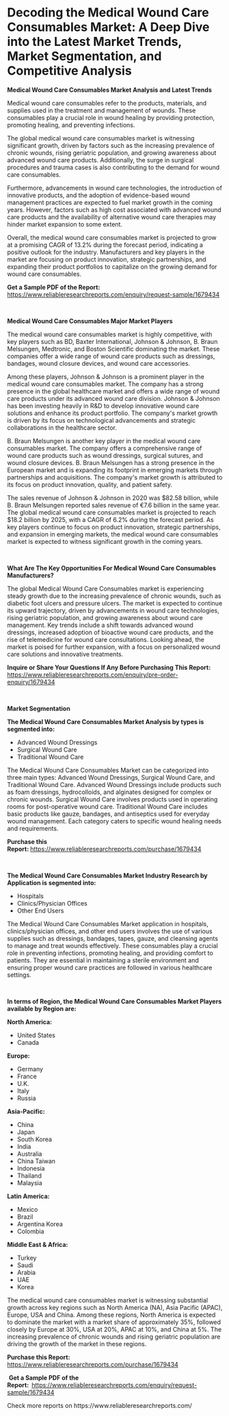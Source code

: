 <p><h1>Decoding the Medical Wound Care Consumables Market: A Deep Dive into the Latest Market Trends, Market Segmentation, and Competitive Analysis</h1></p><p><strong>Medical Wound Care Consumables Market Analysis and Latest Trends</strong></p>
<p><p>Medical wound care consumables refer to the products, materials, and supplies used in the treatment and management of wounds. These consumables play a crucial role in wound healing by providing protection, promoting healing, and preventing infections.</p><p>The global medical wound care consumables market is witnessing significant growth, driven by factors such as the increasing prevalence of chronic wounds, rising geriatric population, and growing awareness about advanced wound care products. Additionally, the surge in surgical procedures and trauma cases is also contributing to the demand for wound care consumables.</p><p>Furthermore, advancements in wound care technologies, the introduction of innovative products, and the adoption of evidence-based wound management practices are expected to fuel market growth in the coming years. However, factors such as high cost associated with advanced wound care products and the availability of alternative wound care therapies may hinder market expansion to some extent.</p><p>Overall, the medical wound care consumables market is projected to grow at a promising CAGR of 13.2% during the forecast period, indicating a positive outlook for the industry. Manufacturers and key players in the market are focusing on product innovation, strategic partnerships, and expanding their product portfolios to capitalize on the growing demand for wound care consumables.</p></p>
<p><strong>Get a Sample PDF of the Report:&nbsp;</strong> <a href="https://www.reliableresearchreports.com/enquiry/request-sample/1679434">https://www.reliableresearchreports.com/enquiry/request-sample/1679434</a></p>
<p>&nbsp;</p>
<p><strong>Medical Wound Care Consumables Major Market Players</strong></p>
<p><p>The medical wound care consumables market is highly competitive, with key players such as BD, Baxter International, Johnson & Johnson, B. Braun Melsungen, Medtronic, and Boston Scientific dominating the market. These companies offer a wide range of wound care products such as dressings, bandages, wound closure devices, and wound care accessories.</p><p>Among these players, Johnson & Johnson is a prominent player in the medical wound care consumables market. The company has a strong presence in the global healthcare market and offers a wide range of wound care products under its advanced wound care division. Johnson & Johnson has been investing heavily in R&D to develop innovative wound care solutions and enhance its product portfolio. The company's market growth is driven by its focus on technological advancements and strategic collaborations in the healthcare sector.</p><p>B. Braun Melsungen is another key player in the medical wound care consumables market. The company offers a comprehensive range of wound care products such as wound dressings, surgical sutures, and wound closure devices. B. Braun Melsungen has a strong presence in the European market and is expanding its footprint in emerging markets through partnerships and acquisitions. The company's market growth is attributed to its focus on product innovation, quality, and patient safety.</p><p>The sales revenue of Johnson & Johnson in 2020 was $82.58 billion, while B. Braun Melsungen reported sales revenue of €7.6 billion in the same year. The global medical wound care consumables market is projected to reach $18.2 billion by 2025, with a CAGR of 6.2% during the forecast period. As key players continue to focus on product innovation, strategic partnerships, and expansion in emerging markets, the medical wound care consumables market is expected to witness significant growth in the coming years.</p></p>
<p>&nbsp;</p>
<p><strong>What Are The Key Opportunities For Medical Wound Care Consumables Manufacturers?</strong></p>
<p><p>The global Medical Wound Care Consumables market is experiencing steady growth due to the increasing prevalence of chronic wounds, such as diabetic foot ulcers and pressure ulcers. The market is expected to continue its upward trajectory, driven by advancements in wound care technologies, rising geriatric population, and growing awareness about wound care management. Key trends include a shift towards advanced wound dressings, increased adoption of bioactive wound care products, and the rise of telemedicine for wound care consultations. Looking ahead, the market is poised for further expansion, with a focus on personalized wound care solutions and innovative treatments.</p></p>
<p><strong>Inquire or Share Your Questions If Any Before Purchasing This Report:</strong> <a href="https://www.reliableresearchreports.com/enquiry/pre-order-enquiry/1679434">https://www.reliableresearchreports.com/enquiry/pre-order-enquiry/1679434</a></p>
<p>&nbsp;</p>
<p><strong>Market Segmentation</strong></p>
<p><strong>The Medical Wound Care Consumables Market Analysis by types is segmented into:</strong></p>
<p><ul><li>Advanced Wound Dressings</li><li>Surgical Wound Care</li><li>Traditional Wound Care</li></ul></p>
<p><p>The Medical Wound Care Consumables Market can be categorized into three main types: Advanced Wound Dressings, Surgical Wound Care, and Traditional Wound Care. Advanced Wound Dressings include products such as foam dressings, hydrocolloids, and alginates designed for complex or chronic wounds. Surgical Wound Care involves products used in operating rooms for post-operative wound care. Traditional Wound Care includes basic products like gauze, bandages, and antiseptics used for everyday wound management. Each category caters to specific wound healing needs and requirements.</p></p>
<p><strong>Purchase this Report:&nbsp;</strong><a href="https://www.reliableresearchreports.com/purchase/1679434">https://www.reliableresearchreports.com/purchase/1679434</a></p>
<p>&nbsp;</p>
<p><strong>The Medical Wound Care Consumables Market Industry Research by Application is segmented into:</strong></p>
<p><ul><li>Hospitals</li><li>Clinics/Physician Offices</li><li>Other End Users</li></ul></p>
<p><p>The Medical Wound Care Consumables Market application in hospitals, clinics/physician offices, and other end users involves the use of various supplies such as dressings, bandages, tapes, gauze, and cleansing agents to manage and treat wounds effectively. These consumables play a crucial role in preventing infections, promoting healing, and providing comfort to patients. They are essential in maintaining a sterile environment and ensuring proper wound care practices are followed in various healthcare settings.</p></p>
<p>&nbsp;</p>
<p><strong>In terms of Region, the Medical Wound Care Consumables Market Players available by Region are:</strong></p>
<p>
    <p> <strong> North America: </strong>
        <ul>
            <li>United States</li>
            <li>Canada</li>
        </ul>
        </p> 
    <p> <strong> Europe: </strong>
        <ul>
            <li>Germany</li>
            <li>France</li>
            <li>U.K.</li>
            <li>Italy</li>
            <li>Russia</li>
        </ul>
        </p> 
    <p> <strong> Asia-Pacific: </strong>
        <ul>
            <li>China</li>
            <li>Japan</li>
            <li>South Korea</li>
            <li>India</li>
            <li>Australia</li>
            <li>China Taiwan</li>
            <li>Indonesia</li>
            <li>Thailand</li>
            <li>Malaysia</li>
        </ul>
        </p> 
    <p> <strong> Latin America: </strong>
        <ul>
            <li>Mexico</li>
            <li>Brazil</li>
            <li>Argentina Korea</li>
            <li>Colombia</li>
        </ul>
        </p> 
    <p> <strong> Middle East & Africa: </strong>
        <ul>
            <li>Turkey</li>
            <li>Saudi</li>
            <li>Arabia</li>
            <li>UAE</li>
            <li>Korea</li>
        </ul>
    </p>
    </p>
<p><p>The medical wound care consumables market is witnessing substantial growth across key regions such as North America (NA), Asia Pacific (APAC), Europe, USA and China. Among these regions, North America is expected to dominate the market with a market share of approximately 35%, followed closely by Europe at 30%, USA at 20%, APAC at 10%, and China at 5%. The increasing prevalence of chronic wounds and rising geriatric population are driving the growth of the market in these regions.</p></p>
<p><strong>Purchase this Report: </strong><a href="https://www.reliableresearchreports.com/purchase/1679434">https://www.reliableresearchreports.com/purchase/1679434</a></p>
<p>&nbsp;<strong>Get a Sample PDF of the Report:&nbsp;&nbsp;</strong><a href="https://www.reliableresearchreports.com/enquiry/request-sample/1679434">https://www.reliableresearchreports.com/enquiry/request-sample/1679434</a></p>
<p><strong></strong></p>
<p>Check more reports on https://www.reliableresearchreports.com/</p>